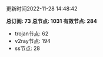 更新时间2022-11-28 14:48:42

**总订阅: 73**
**总节点: 1031**
**有效节点: 284**
- trojan节点: 62
- v2ray节点: 194
- ss节点: 28
